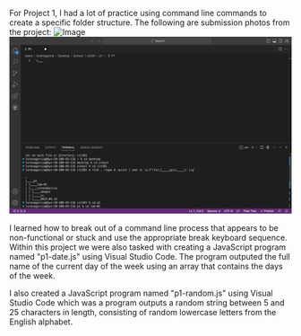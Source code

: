 For Project 1, I had a lot of practice using command line commands to create a specific folder structure. The following are submission photos from the project:
<img src="p1/p1folders.png" alt="Image"> 
<img src="p1/p1-tree.png" alt="Image">

I learned how to break out of a command line process that appears to be non-functional or stuck and use the appropriate break keyboard sequence. 
Within this project we were also tasked with creating a JavaScript program named "p1-date.js" using Visual Studio Code. 
The program outputed the full name of the current day of the week using an array that contains the days of the week. 

I also created a JavaScript program named "p1-random.js" using Visual Studio Code which was a program outputs
a random string between 5 and 25 characters in length, consisting of random lowercase letters from the English alphabet. 

